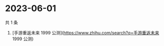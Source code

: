 # 2023-06-01

共 1 条

<!-- BEGIN -->
<!-- 最后更新时间 Thu Jun 01 2023 04:07:19 GMT+0800 (China Standard Time) -->

1. [手游重返未来 1999 公测](https://www.zhihu.com/search?q=手游重返未来 1999
   公测)

<!-- END -->
